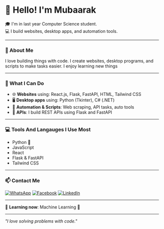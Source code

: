 # 👋 Hello! I'm Mubaarak

🎓 I'm in last year Computer Science student.  
💻 I build websites, desktop apps, and automation tools.

---

### 🔧 About Me

I love building things with code. I create websites, desktop programs, and scripts to make tasks easier. I enjoy learning new things

---

### 💼 What I Can Do

- 🌐 **Websites** using: React.js, Flask, FastAPI, HTML, Tailwind CSS  
- 🖥️ **Desktop apps** using: Python (Tkinter), C# (.NET)  
- 🔄 **Automation & Scripts**: Web scraping, API tasks, auto tools  
- 🔗 **APIs**: I build REST APIs using Flask and FastAPI  


---

### 💻 Tools And Langauges I Use Most

- Python 🐍  
- JavaScript  
- React  
- Flask & FastAPI  
- Tailwind CSS  


---

### 📫 Contact Me


[![WhatsApp](https://img.shields.io/badge/WhatsApp-25D366?logo=whatsapp&logoColor=white&style=for-the-badge)](https://web.whatsapp.com/send/?phone=252613781536&text=Hello%2C+waxaan+rabaa+macluumaad+dheeraad+ah+oo+kugu+saabsan) [![Facebook](https://img.shields.io/badge/Facebook-1877F2?logo=facebook&logoColor=white&style=for-the-badge)](https://www.facebook.com/mubaarak.sboy/) [![LinkedIn](https://img.shields.io/badge/LinkedIn-blue?logo=linkedin&logoColor=white&style=for-the-badge)](https://www.linkedin.com/in/mubaarak-abdikadir/)

---

🧠 **Learning now**: Machine Learning 🤖

---

_"I love solving problems with code."_
